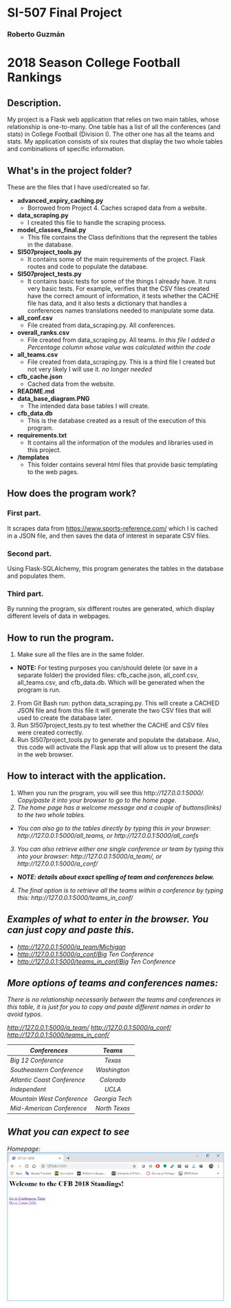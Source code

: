 # SI-507 Final Project

### Roberto Guzmán

# 2018 Season College Football Rankings

## Description.
My project is a Flask web application that relies on two main tables, whose relationship is one-to-many.
One table has a list of all the conferences (and stats) in College Football (Division I). The other one has all the teams and stats.
My application consists of six routes that display the two whole tables and combinations of specific information.



## What's in the project folder?
These are the files that I have used/created so far.

- **advanced_expiry_caching.py**
  - Borrowed from Project 4. Caches scraped data from a website.
- **data_scraping.py**
  - I created this file to handle the scraping process.
- **model_classes_final.py**
  - This file contains the Class definitions that the represent the tables in the database.
- **SI507project_tools.py**
  - It contains some of the main requirements of the project. Flask routes and code to populate the database.
- **SI507project_tests.py**
  - It contains basic tests for some of the things I already have. It runs very basic tests. For example, verifies that the CSV files created have the correct amount of information, it tests whether the CACHE file has data, and it also tests a dictionary that handles a conferences names translations needed to manipulate some data.
- **all_conf.csv**
  - File created from data_scraping.py. All conferences.
- **overall_ranks.csv**
  - File created from data_scraping.py. All teams. *In this file I added a Percentage column whose value was calculated within the code*
- **all_teams.csv**
  - File created from data_scraping.py. This is a third file I created but not very likely I will use it. *no longer needed*
- **cfb_cache.json**
  - Cached data from the website.
- **README.md**
- **data_base_diagram.PNG**
  - The intended data base tables I will create.
- **cfb_data.db**
  - This is the database created as a result of the execution of this program.
- **requirements.txt**
  - It contains all the information of the modules and libraries used in this project.
- **/templates**
  - This folder contains several html files that provide basic templating to the web pages.



## How does the program work?
### First part.
It scrapes data from https://www.sports-reference.com/ which I is cached in a JSON file, and then saves the data of interest in separate CSV files.

### Second part.
Using Flask-SQLAlchemy, this program generates the tables in the database and populates them.

### Third part.
By running the program, six different routes are generated, which display different levels of data in webpages.



## How to run the program.
1. Make sure all the files are in the same folder.
  - **NOTE:** For testing purposes you can/should delete (or save in a separate folder) the provided files: cfb_cache.json, all_conf.csv, all_teams.csv, and cfb_data.db. Which will be generated when the program is run.
2. From Git Bash run: python data_scraping.py. This will create a CACHED JSON file and from this file it will generate the two CSV files that will used to create the database later.
3. Run SI507project_tests.py to test whether the CACHE and CSV files were created correctly.
4. Run SI507project_tools.py to generate and populate the database. Also, this code will activate the Flask app that will allow us to present the data in the web browser.



## How to interact with the application.
1. When you run the program, you will see this http<i><i>://127.0.0.1:5000/. Copy/paste it into your browser to go to the home page.
2. The home page has a welcome message and a couple of buttons(links) to the two whole tables.
  - You can also go to the tables directly by typing this in your browser: http<i><i>://127.0.0.1:5000/all_teams, or http<i><i>://127.0.0.1:5000/all_confs
3. You can also retrieve either one single conference or team by typing this into your browser: http<i><i>://127.0.0.1:5000/a_team/<enter a team name here>, or http<i><i>://127.0.0.1:5000/a_conf/<enter a conference name here>
  - **NOTE: details about exact spelling of team and conferences below.**
4. The final option is to retrieve all the teams within a conference by typing this: http<i><i>://127.0.0.1:5000/teams_in_conf/<enter a conference name here>


## Examples of what to enter in the browser. You can just copy and paste this.

- http://127.0.0.1:5000/a_team/Michigan
- http://127.0.0.1:5000/a_conf/Big Ten Conference
- http://127.0.0.1:5000/teams_in_conf/Big Ten Conference

## More options of teams and conferences names:

*There is no relationship necessarily between the teams and conferences in this table, it is just for you to copy and paste different names in order to avoid typos.*

http://127.0.0.1:5000/a_team/<enter a team name here>
http://127.0.0.1:5000/a_conf/<enter a conference name here>
http://127.0.0.1:5000/teams_in_conf/<enter a conference name here>

|Conferences               |Teams              |
|--------------------------|:-----------------:|
|Big 12 Conference         |Texas              |
|Southeastern Conference   |Washington         |
|Atlantic Coast Conference |Colorado           |
|Independent               |UCLA               |
|Mountain West Conference  |Georgia Tech       |
|Mid-American Conference   |North Texas        |


## What you can expect to see

Homepage:
![alt text](https://github.com/rguzmanl/SI507_Final_Project/blob/master/result_imgs/home.png)




##
